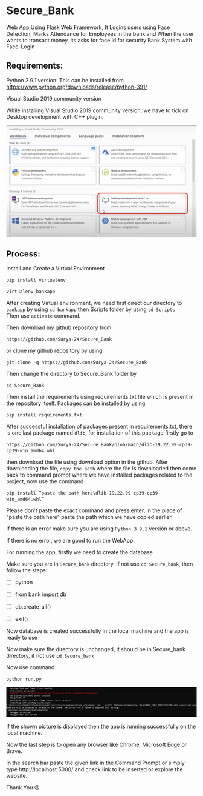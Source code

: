 # Secure_Bank
 Web App Using Flask Web Framework, It Logins users using Face Detection, Marks Attendance for Employees in the bank and When the user wants to transact money, its asks for face id for security
Bank System with Face-Login 

## Requirements: 

Python 3.9.1 version: This can be installed from https://www.python.org/downloads/release/python-391/ 

Visual Studio 2019 community version 

While installing Visual Studio 2019 community version, we have to tick on Desktop development with C++ plugin. 

![Visual Studio Plugin Image](https://github.com/Surya-24/images_for_readme_files/blob/main/visual_studio_plugin.png?raw=true)

## Process:

Install and Create a Virtual Environment 

```
pip install virtualenv
```

```
virtualenv bankapp
```

After creating Virtual environment, we need first direct our directory to ```bankapp``` by using ```cd bankapp``` then Scripts folder by using ```cd Scripts```  
Then use ```activate``` command.

Then download my github repository from 
```
https://github.com/Surya-24/Secure_Bank
``` 
or clone my github repository by using
```
git clone -q https://github.com/Surya-24/Secure_Bank
``` 

Then change the directory to Secure_Bank folder by 
```
cd Secure_Bank
``` 

Then install the requirements using requirements.txt file which is present in the repository itself. Packages can be installed by using                             
 
```
pip install requirements.txt
```

After successful installation of packages present in requirements.txt, there is one last package named ```dlib```, for installation of this package firstly go to 
``` 
https://github.com/Surya-24/Secure_Bank/blob/main/dlib-19.22.99-cp39-cp39-win_amd64.whl
``` 

then download the file using download option in the github. After downloading the file, ```copy the path``` where the file is  downloaded then come back to command prompt where we have installed packages related to the project, now use the command     
```
pip install “paste the path here\dlib-19.22.99-cp39-cp39-win_amd64.whl” 
```
Please don't paste the exact command and press enter, in the place of "paste the path here" paste the path which we have copied earlier.

If there is an error make sure you are using ```Python 3.9.1``` version or above. 

If there is no error, we are good to run the WebApp. 

For running the app, firstly we need to create the database 

Make sure you are in ```Secure_bank``` directory, if not use ```cd Secure_bank```, then follow the steps:  
- [ ] python
- [ ] from bank import db 
- [ ] db.create_all() 
- [ ] exit() 



Now database is created successfully in the local machine and the app is ready to use 

Now make sure the directory is unchanged, it should be in Secure_bank directory, if not use ```cd Secure_bank``` 

Now use command 
```
python run.py 
```
 ![Command Prompt Image](https://github.com/Surya-24/images_for_readme_files/blob/main/cmd%20pic.png?raw=true)

If the shown picture is displayed then the app is running successfully on the local machine. 

Now the last step is to open any browser like Chrome, Microsoft Edge or Brave. 

In the search bar paste the given link in the Command Prompt or simply type http://localhost:5000/ and check link to be inserted or explore the website. 

Thank You 😃

